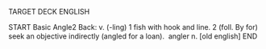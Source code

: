 TARGET DECK
ENGLISH

START
Basic
Angle2
Back: v. (-ling) 1 fish with hook and line. 2 (foll. By for) seek an objective indirectly (angled for a loan).  angler n. [old english]
END
